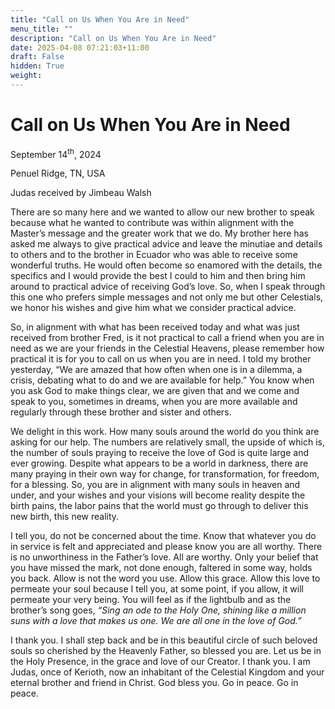 ```yaml
---
title: "Call on Us When You Are in Need"
menu_title: ""
description: "Call on Us When You Are in Need"
date: 2025-04-08 07:21:03+11:00
draft: False
hidden: True
weight:
---
```

# Call on Us When You Are in Need

September 14<sup>th</sup>, 2024

Penuel Ridge, TN, USA

Judas received by Jimbeau Walsh

There are so many here and we wanted to allow our new brother to speak because what he wanted to contribute was within alignment with the Master’s message and the greater work that we do. My brother here has asked me always to give practical advice and leave the minutiae and details to others and to the brother in Ecuador who was able to receive some wonderful truths. He would often become so enamored with the details, the specifics and I would provide the best I could to him and then bring him around to practical advice of receiving God’s love. So, when I speak through this one who prefers simple messages and not only me but other Celestials, we honor his wishes and give him what we consider practical advice.

So, in alignment with what has been received today and what was just received from brother Fred, is it not practical to call a friend when you are in need as we are your friends in the Celestial Heavens, please remember how practical it is for you to call on us when you are in need. I told my brother yesterday, “We are amazed that how often when one is in a dilemma, a crisis, debating what to do and we are available for help.” You know when you ask God to make things clear, we are given that and we come and speak to you, sometimes in dreams, when you are more available and regularly through these brother and sister and others.

We delight in this work. How many souls around the world do you think are asking for our help. The numbers are relatively small, the upside of which is, the number of souls praying to receive the love of God is quite large and ever growing. Despite what appears to be a world in darkness, there are many praying in their own way for change, for transformation, for freedom, for a blessing. So, you are in alignment with many souls in heaven and under, and your wishes and your visions will become reality despite the birth pains, the labor pains that the world must go through to deliver this new birth, this new reality.

I tell you, do not be concerned about the time. Know that whatever you do in service is felt and appreciated and please know you are all worthy. There is no unworthiness in the Father’s love. All are worthy. Only your belief that you have missed the mark, not done enough, faltered in some way, holds you back. Allow is not the word you use. Allow this grace. Allow this love to permeate your soul because I tell you, at some point, if you allow, it will permeate your very being. You will feel as if the lightbulb and as the brother’s song goes, *“Sing an ode to the Holy One, shining like a million suns with a love that makes us one. We are all one in the love of God.”*

I thank you. I shall step back and be in this beautiful circle of such beloved souls so cherished by the Heavenly Father, so blessed you are. Let us be in the Holy Presence, in the grace and love of our Creator. I thank you. I am Judas, once of Kerioth, now an inhabitant of the Celestial Kingdom and your eternal brother and friend in Christ. God bless you. Go in peace. Go in peace.
